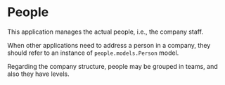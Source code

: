 # People

This application manages the actual people, i.e., the company staff.

When other applications need to address a person in a company, they should refer to an instance of `people.models.Person` model.

Regarding the company structure, people may be grouped in teams, and also they have levels.
